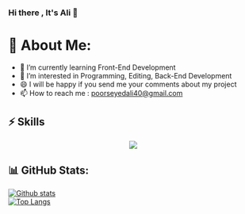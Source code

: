 ### Hi there , It's Ali 👋

# 💫 About Me:
- 🌱  I’m currently learning Front-End Development
- 👀  I’m interested in Programming, Editing, Back-End Development
- 😄  I will be happy if you send me your comments about my project
- 📫  How to reach me : poorseyedali40@gmail.com

## ⚡ Skills

<p align="center">
  <a href="https://github.com/alipoorseyed">
    <img src="https://skillicons.dev/icons?i=html,css,sass,tailwind,javascript,typescript,react,redux,postman,mysql,java,c,cpp,flutter,git"/>
  </a>
</p>





## 📊 GitHub Stats:

 <a href="https://github.com/alipoorseyed">![Github stats](https://github-readme-stats.vercel.app/api?username=alipoorseyed&theme=radical&count_private=true&hide_border=true&line_height=20)</a>
 <br>
 <a href="#">![Top Langs](https://github-readme-stats.vercel.app/api/top-langs/?username=alipoorseyed&layout=compact&theme=radical&count_private=true&hide_border=true)</a>




<!--
**alipoorseyed/alipoorseyed** is a ✨ _special_ ✨ repository because its `README.md` (this file) appears on your GitHub profile.

Here are some ideas to get you started:

- 🔭 I’m currently working on ...
- 🌱 I’m currently learning ...
- 👯 I’m looking to collaborate on ...
- 🤔 I’m looking for help with ...
- 💬 Ask me about ...
- 📫 How to reach me: ...
- 😄 Pronouns: ...
- ⚡ Fun fact: ...
-->

